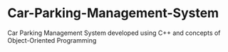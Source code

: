 # Car-Parking-Management-System
Car Parking Management System developed using C++ and concepts of Object-Oriented Programming
